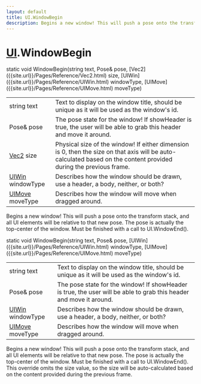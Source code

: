 ```yaml
---
layout: default
title: UI.WindowBegin
description: Begins a new window! This will push a pose onto the transform stack, and all UI elements will be relative to that new pose. The pose is actually the top-center of the window. Must be finished with a call to UI.WindowEnd().
---
```

# [UI]({{site.url}}/Pages/Reference/UI.html).WindowBegin

<div class='signature' markdown='1'>
static void WindowBegin(string text, Pose& pose, [Vec2]({{site.url}}/Pages/Reference/Vec2.html) size, [UIWin]({{site.url}}/Pages/Reference/UIWin.html) windowType, [UIMove]({{site.url}}/Pages/Reference/UIMove.html) moveType)
</div>

|  |  |
|--|--|
|string text|Text to display on the window title, should be              unique as it will be used as the window's id.|
|Pose& pose|The pose state for the window! If showHeader              is true, the user will be able to grab this header and move it              around.|
|[Vec2]({{site.url}}/Pages/Reference/Vec2.html) size|Physical size of the window! If either              dimension is 0, then the size on that axis will be auto-             calculated based on the content provided during the previous              frame.|
|[UIWin]({{site.url}}/Pages/Reference/UIWin.html) windowType|Describes how the window should be drawn,             use a header, a body, neither, or both?|
|[UIMove]({{site.url}}/Pages/Reference/UIMove.html) moveType|Describes how the window will move when              dragged around.|

Begins a new window! This will push a pose onto the
transform stack, and all UI elements will be relative to that new
pose. The pose is actually the top-center of the window. Must be
finished with a call to UI.WindowEnd().
<div class='signature' markdown='1'>
static void WindowBegin(string text, Pose& pose, [UIWin]({{site.url}}/Pages/Reference/UIWin.html) windowType, [UIMove]({{site.url}}/Pages/Reference/UIMove.html) moveType)
</div>

|  |  |
|--|--|
|string text|Text to display on the window title, should be              unique as it will be used as the window's id.|
|Pose& pose|The pose state for the window! If showHeader              is true, the user will be able to grab this header and move it              around.|
|[UIWin]({{site.url}}/Pages/Reference/UIWin.html) windowType|Describes how the window should be drawn,             use a header, a body, neither, or both?|
|[UIMove]({{site.url}}/Pages/Reference/UIMove.html) moveType|Describes how the window will move when              dragged around.|

Begins a new window! This will push a pose onto the
transform stack, and all UI elements will be relative to that new
pose. The pose is actually the top-center of the window. Must be
finished with a call to UI.WindowEnd(). This override omits the
size value, so the size will be auto-calculated based on the
content provided during the previous frame.




